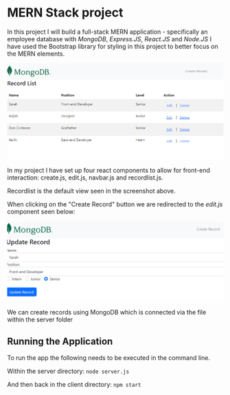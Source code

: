 # MERN Stack project

In this project I will build a full-stack MERN application - specifically an employee database with _MongoDB_, _Express.JS_, _React.JS_ and _Node.JS_
I have used the Bootstrap library for styling in this project to better focus on the MERN elements.

![ScreenShot](/readme-image.PNG)

In my project I have set up four react components to allow for front-end interaction: create.js, edit.js, navbar.js and recordlist.js.

Recordlist is the default view seen in the screenshot above.

When clicking on the "Create Record" button we are redirected to the _edit.js_ component seen below:

![ScreenShot](/edit-image.PNG)

We can create records using MongoDB which is connected via the file within the server folder

## Running the Application

To run the app the following needs to be executed in the command line.

Within the server directory: `node server.js`

And then back in the client directory: `npm start`
